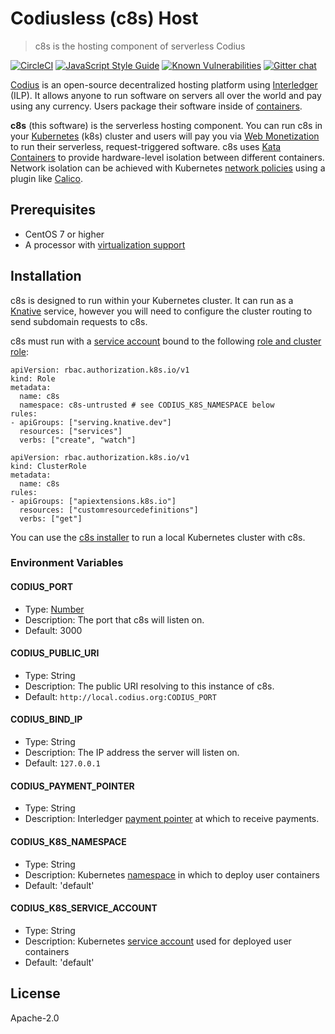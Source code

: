 # Codiusless (c8s) Host
> c8s is the hosting component of serverless Codius

[![CircleCI](https://circleci.com/gh/codius/c8s.svg?style=shield)](https://circleci.com/gh/codius/c8s)
[![JavaScript Style Guide](https://img.shields.io/badge/code_style-standard-brightgreen.svg)](https://standardjs.com)
[![Known Vulnerabilities](https://snyk.io/test/github/codius/c8s/badge.svg?targetFile=package.json)](https://snyk.io/test/github/codius/c8s?targetFile=package.json)
[![Gitter chat](https://badges.gitter.im/codius/services.png)](https://gitter.im/codius/codius-chat)


[Codius](https://codius.org) is an open-source decentralized hosting platform using [Interledger](https://interledger.org) (ILP). It allows anyone to run software on servers all over the world and pay using any currency. Users package their software inside of [containers](https://www.docker.com/what-container).

**c8s** (this software) is the serverless hosting component. You can run c8s in your [Kubernetes](https://kubernetes.io/) (k8s) cluster and users will pay you via [Web Monetization](https://webmonetization.org/) to run their serverless, request-triggered software. c8s uses [Kata Containers](https://katacontainers.io/) to provide hardware-level isolation between different containers. Network isolation can be achieved with Kubernetes [network policies](https://kubernetes.io/docs/concepts/services-networking/network-policies/) using a plugin like [Calico](https://www.projectcalico.org/).

## Prerequisites

* CentOS 7 or higher
* A processor with [virtualization support](https://wiki.centos.org/HowTos/KVM#head-6cbcdf8f149ebcf19d53199a30eb053a9fc482db)

## Installation

c8s is designed to run within your Kubernetes cluster. It can run as a [Knative](https://knative.dev/) service, however you will need to configure the cluster routing to send subdomain requests to c8s.

c8s must run with a [service account](https://kubernetes.io/docs/tasks/configure-pod-container/configure-service-account/) bound to the following [role and cluster role](https://kubernetes.io/docs/reference/access-authn-authz/rbac/):

```
apiVersion: rbac.authorization.k8s.io/v1
kind: Role
metadata:
  name: c8s
  namespace: c8s-untrusted # see CODIUS_K8S_NAMESPACE below
rules:
- apiGroups: ["serving.knative.dev"]
  resources: ["services"]
  verbs: ["create", "watch"]
```

```
apiVersion: rbac.authorization.k8s.io/v1
kind: ClusterRole
metadata:
  name: c8s
rules:
- apiGroups: ["apiextensions.k8s.io"]
  resources: ["customresourcedefinitions"]
  verbs: ["get"]
```

You can use the [c8s installer](https://github.com/wilsonianb/codius-install/tree/c8s) to run a local Kubernetes cluster with c8s.

### Environment Variables

#### CODIUS_PORT
* Type: [Number](https://developer.mozilla.org/en-US/docs/Web/JavaScript/Reference/Global_Objects/Number)
* Description: The port that c8s will listen on.
* Default: 3000

#### CODIUS_PUBLIC_URI
* Type: String
* Description: The public URI resolving to this instance of c8s.
* Default: `http://local.codius.org:CODIUS_PORT`

#### CODIUS_BIND_IP
* Type: String
* Description: The IP address the server will listen on.
* Default: `127.0.0.1`

#### CODIUS_PAYMENT_POINTER
* Type: String
* Description: Interledger [payment pointer](https://interledger.org/rfcs/0026-payment-pointers/) at which to receive payments.

#### CODIUS_K8S_NAMESPACE
* Type: String
* Description: Kubernetes [namespace](https://kubernetes.io/docs/concepts/overview/working-with-objects/namespaces/) in which to deploy user containers
* Default: 'default'

#### CODIUS_K8S_SERVICE_ACCOUNT
* Type: String
* Description: Kubernetes [service account](https://kubernetes.io/docs/tasks/configure-pod-container/configure-service-account/) used for deployed user containers
* Default: 'default'

## License

Apache-2.0
